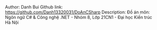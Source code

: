 Author: Danh Bui
Github link: https://github.com/Danh13320031/DoAnCSharp
Description: Đồ án môn: Ngôn ngữ C# & Công nghệ .NET - Nhóm 8, Lớp 21CN1 - Đại học Kiến trúc Hà Nội
